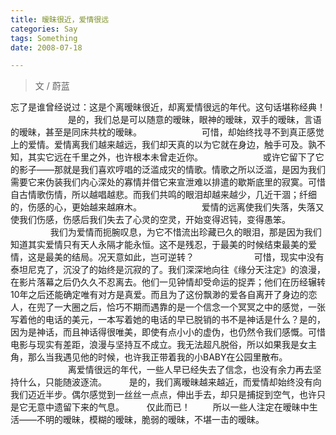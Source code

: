 ```yaml
---
title: 暧昧很近，爱情很远
categories: Say
tags: Something
date: 2008-07-18

---
```


> 文 / 蔚蓝

忘了是谁曾经说过：这是个离暧昧很近，却离爱情很远的年代。这句话堪称经典！ 
　　　　 　　
是的，我们总是可以随意的暧昧，眼神的暧昧，双手的暧昧，言语的暧昧，甚至是同床共枕的暧昧。
　　　　 　　
可惜，却始终找寻不到真正感觉上的爱情。爱情离我们越来越远，我们却天真的以为它就在身边，触手可及。孰不知，其实它远在千里之外，也许根本未曾走近你。
　　　　 　　
或许它留下了它的影子——那就是我们喜欢哼唱的泛滥成灾的情歌。情歌之所以泛滥，是因为我们需要它来伪装我们内心深处的寡情并借它来宣泄难以排遣的歇斯底里的寂寞。可惜自古情歌伤情，所以越唱越悲。而我们共鸣的眼泪却越来越少，几近干涸；纤细的，伤感的心，更始越来越麻木。
　　　　 　　
爱情的远离使我们失落，失落又使我们伤感，伤感后我们失去了心灵的空灵，开始变得迟钝，变得愚笨。
　　 　　
我们为爱情而扼腕叹息，为它不惜流出珍藏已久的眼泪，那是因为我们知道其实爱情只有天人永隔才能永恒。这不是残忍，于最美的时候结束最美的爱情，这是最美的结局。况天意如此，岂可逆转？
　　　　 　　
可惜，现实中没有泰坦尼克了，沉没了的始终是沉寂的了。我们深深地向往《缘分天注定》的浪漫，在影片落幕之后仍久久不忍离去。他们一见钟情却受命运的捉弄；他们在历经辗转10年之后还能确定唯有对方是真爱。而且为了这份飘渺的爱各自离开了身边的恋人，在兜了一大圈之后，恰巧不期而遇靠的是一个信念一个冥冥之中的感觉，一张写着他的电话的美元，一本写着她的电话的早已脱销的书不是神话是什么？是的，因为是神话，而且神话得很唯美，即使有点小小的虚伪，也仍然令我们感慨。可惜电影与现实有差距，浪漫与坚持互不成立。我无法超凡脱俗，所以如果我是女主角，那么当我遇见他的时候，也许我正带着我的小BABY在公园里散布。
　　　　 　　
离爱情很远的年代，一些人早已经失去了信念，也没有余力再去坚持什么，只能随波逐流。
　　
是的，我们离暧昧越来越近，而爱情却始终没有向我们迈近半步。偶尔感觉到一丝丝一点点，伸出手去，却只是捕捉到空气，也许只是它无意中遗留下来的气息。 
　　
仅此而已！
　　
所以一些人注定在暧昧中生活——不明的暧昧，模糊的暧昧，脆弱的暧昧，不堪一击的暧昧。

